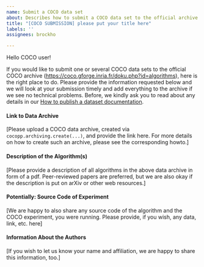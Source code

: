 ```yaml
---
name: Submit a COCO data set
about: Describes how to submit a COCO data set to the official archive.
title: "[COCO SUBMISSION] please put your title here"
labels: ''
assignees: brockho

---
```


Hello COCO user!

If you would like to submit one or several COCO data sets to the official COCO archive (https://coco.gforge.inria.fr/doku.php?id=algorithms), here is the right place to do. Please provide the information requested below and we will look at your submission timely and add everything to the archive if we see no technical problems. Before, we kindly ask you to read about any details in our [How to publish a dataset documentation](https://github.com/numbbo/coco/blob/development/howtos/publish-a-dataset-howto.md).

#### Link to Data Archive
[Please upload a COCO data archive, created via `cocopp.archiving.create(...)`, and provide the link here. For more details on how to create such an archive, please see the corresponding howto.]

#### Description of the Algorithm(s)
[Please provide a description of all algorithms in the above data archive in form of a pdf. Peer-reviewed papers are preferred, but we are also okay if the description is put on arXiv or other web resources.]

#### Potentially: Source Code of Experiment
[We are happy to also share any source code of the algorithm and the COCO experiment, you were running. Please provide, if you wish, any data, link, etc. here]

#### Information About the Authors
[If you wish to let us know your name and affiliation, we are happy to share this information, too.]
